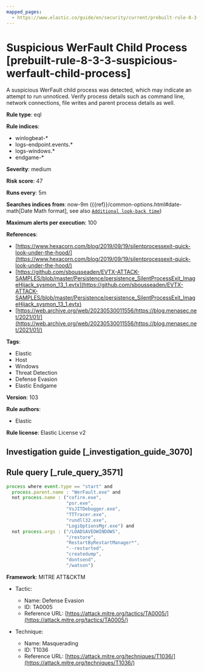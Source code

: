 ```yaml
---
mapped_pages:
  - https://www.elastic.co/guide/en/security/current/prebuilt-rule-8-3-3-suspicious-werfault-child-process.html
---
```


# Suspicious WerFault Child Process [prebuilt-rule-8-3-3-suspicious-werfault-child-process]

A suspicious WerFault child process was detected, which may indicate an attempt to run unnoticed. Verify process details such as command line, network connections, file writes and parent process details as well.

**Rule type**: eql

**Rule indices**:

* winlogbeat-*
* logs-endpoint.events.*
* logs-windows.*
* endgame-*

**Severity**: medium

**Risk score**: 47

**Runs every**: 5m

**Searches indices from**: now-9m ({{ref}}/common-options.html#date-math[Date Math format], see also [`Additional look-back time`](docs-content://solutions/security/detect-and-alert/create-detection-rule.md#rule-schedule))

**Maximum alerts per execution**: 100

**References**:

* [https://www.hexacorn.com/blog/2019/09/19/silentprocessexit-quick-look-under-the-hood/](https://www.hexacorn.com/blog/2019/09/19/silentprocessexit-quick-look-under-the-hood/)
* [https://github.com/sbousseaden/EVTX-ATTACK-SAMPLES/blob/master/Persistence/persistence_SilentProcessExit_ImageHijack_sysmon_13_1.evtx](https://github.com/sbousseaden/EVTX-ATTACK-SAMPLES/blob/master/Persistence/persistence_SilentProcessExit_ImageHijack_sysmon_13_1.evtx)
* [https://web.archive.org/web/20230530011556/https://blog.menasec.net/2021/01/](https://web.archive.org/web/20230530011556/https://blog.menasec.net/2021/01/)

**Tags**:

* Elastic
* Host
* Windows
* Threat Detection
* Defense Evasion
* Elastic Endgame

**Version**: 103

**Rule authors**:

* Elastic

**Rule license**: Elastic License v2

## Investigation guide [_investigation_guide_3070]



## Rule query [_rule_query_3571]

```js
process where event.type == "start" and
  process.parent.name : "WerFault.exe" and
  not process.name : ("cofire.exe",
                      "psr.exe",
                      "VsJITDebugger.exe",
                      "TTTracer.exe",
                      "rundll32.exe",
                      "LogiOptionsMgr.exe") and
  not process.args : ("/LOADSAVEDWINDOWS",
                      "/restore",
                      "RestartByRestartManager*",
                      "--restarted",
                      "createdump",
                      "dontsend",
                      "/watson")
```

**Framework**: MITRE ATT&CKTM

* Tactic:

    * Name: Defense Evasion
    * ID: TA0005
    * Reference URL: [https://attack.mitre.org/tactics/TA0005/](https://attack.mitre.org/tactics/TA0005/)

* Technique:

    * Name: Masquerading
    * ID: T1036
    * Reference URL: [https://attack.mitre.org/techniques/T1036/](https://attack.mitre.org/techniques/T1036/)



